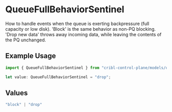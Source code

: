 # QueueFullBehaviorSentinel

How to handle events when the queue is exerting backpressure (full capacity or low disk). 'Block' is the same behavior as non-PQ blocking. 'Drop new data' throws away incoming data, while leaving the contents of the PQ unchanged.

## Example Usage

```typescript
import { QueueFullBehaviorSentinel } from "cribl-control-plane/models/operations";

let value: QueueFullBehaviorSentinel = "drop";
```

## Values

```typescript
"block" | "drop"
```